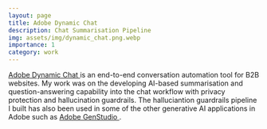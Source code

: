 ```yaml
---
layout: page
title: Adobe Dynamic Chat
description: Chat Summarisation Pipeline
img: assets/img/dynamic_chat.png.webp
importance: 1
category: work
---
```


<a href="https://business.adobe.com/products/marketo/dynamic-chat.html"> Adobe Dynamic Chat </a> is an end-to-end conversation automation tool for B2B websites. My work was on the developing AI-based summarisation and question-answering capability into the chat workflow with privacy protection and hallucination guardrails. The halluciantion guardrails pipeline I built has also been used in some of the other generative AI applications in Adobe such as <a href="https://business.adobe.com/products/genstudio-for-performance-marketing.html">Adobe GenStudio </a>.